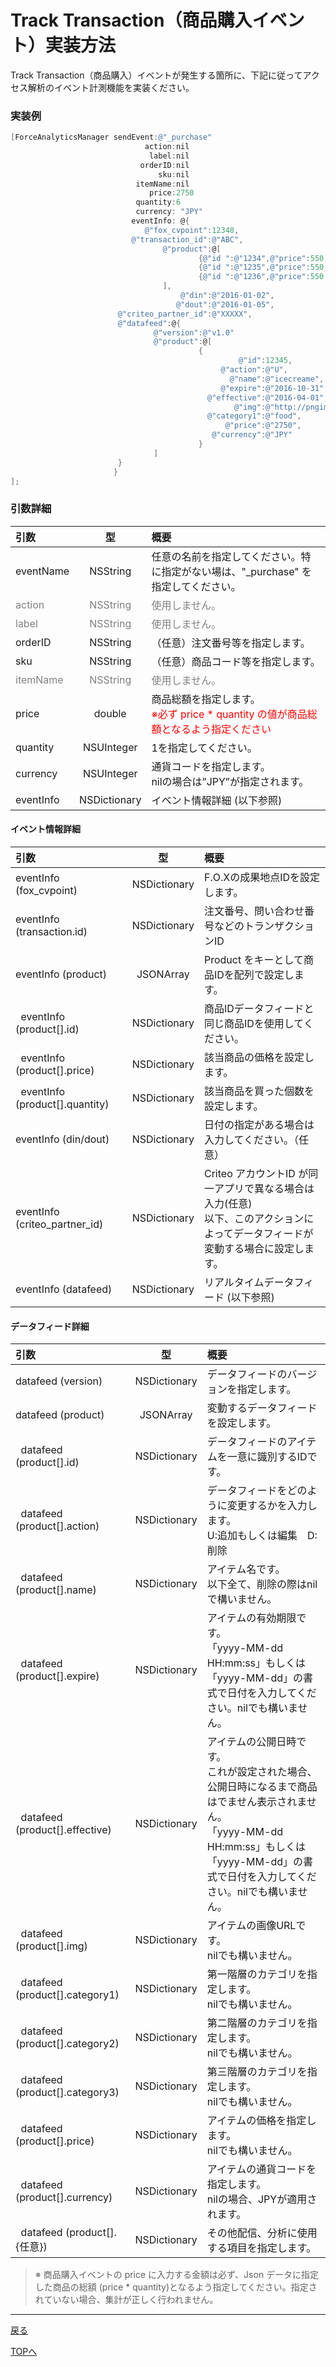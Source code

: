# Track Transaction（商品購入イベント）実装方法

Track Transaction（商品購入）イベントが発生する箇所に、下記に従ってアクセス解析のイベント計測機能を実装ください。

### 実装例

```objective-c
[ForceAnalyticsManager sendEvent:@"_purchase"
		                      action:nil
		                       label:nil
		                     orderID:nil
		                         sku:nil
		                    itemName:nil
		                       price:2750
		                    quantity:6
		                    currency: "JPY"
		                   eventInfo: @{
                              @"fox_cvpoint":12348,
                           @"transaction_id":@"ABC",
                                  @"product":@[
                                          {@"id ":@"1234",@"price":550,@"quantity":@1},
                                          {@"id ":@"1235",@"price":550,@"quantity":@2},
                                          {@"id ":@"1236",@"price":550,@"quantity":@2}
                                  ],
                                      @"din":@"2016-01-02",
                                     @"dout":@"2016-01-05",
                        @"criteo_partner_id":@"XXXXX",
                        @"datafeed":@{
                                @"version":@"v1.0"
                                @"product":@[
                                          {
                                                   @"id":12345,
                                               @"action":@"U",
                                                 @"name":@"icecreame",
                                               @"expire":@"2016-10-31",
                                            @"effective":@"2016-04-01",
                                                  @"img":@"http://pngimg.com/upload/ice_cream_PNG5099.png",
                                            @"category1":@"food",
                                                @"price":@"2750",
                                             @"currency":@"JPY"
                                          }
                                ]
                        }
                       }
];
```

### 引数詳細

| 引数 | 型 | 概要 |
|:----------|:-----------:|:------------|
|eventName|NSString|任意の名前を指定してください。特に指定がない場は、"_purchase" を指定してください。|
|<span style="color:grey">action|<span style="color:grey">NSString|<span style="color:grey">使用しません。|
|<span style="color:grey">label|<span style="color:grey">NSString|<span style="color:grey">使用しません。|
|orderID|NSString|（任意）注⽂番号等を指定します。|
|sku|NSString|（任意）商品コード等を指定します。|
|<span style="color:grey">itemName|<span style="color:grey">NSString|<span style="color:grey">使用しません。|
|price|double|商品総額を指定します。<br><span style="color:red">※必ず price * quantity の値が商品総額となるよう指定ください|
|quantity|NSUInteger|1を指定してください。|
|currency|NSUInteger|通貨コードを指定します。<br>nilの場合は”JPY”が指定されます。|
|eventInfo|NSDictionary|イベント情報詳細 (以下参照)|

#### イベント情報詳細

| 引数 | 型 | 概要 |
|:----------|:-----------:|:------------|
|eventInfo (fox_cvpoint)|NSDictionary|F.O.Xの成果地点IDを設定します。|
|eventInfo (transaction.id)|NSDictionary|注文番号、問い合わせ番号などのトランザクションID|
|eventInfo (product)|JSONArray|Product をキーとして商品IDを配列で設定します。
|&nbsp;&nbsp;eventInfo (product[].id)|NSDictionary|商品IDデータフィードと同じ商品IDを使用してください。|
|&nbsp;&nbsp;eventInfo (product[].price)|NSDictionary|該当商品の価格を設定します。|
|&nbsp;&nbsp;eventInfo (product[].quantity)|NSDictionary|該当商品を買った個数を設定します。|
|eventInfo (din/dout)|NSDictionary|⽇付の指定がある場合は⼊⼒してください。（任意）|
|eventInfo (criteo_partner_id)|NSDictionary|Criteo アカウントID が同⼀アプリで異なる場合は⼊⼒(任意)<br>以下、このアクションによってデータフィードが変動する場合に設定します。|
|eventInfo (datafeed)|NSDictionary|リアルタイムデータフィード (以下参照)|

#### データフィード詳細

| 引数 | 型 | 概要 |
|:----------|:-----------:|:------------|
|datafeed (version)|NSDictionary|データフィードのバージョンを指定します。|
|datafeed (product)|JSONArray|変動するデータフィードを設定します。|
|&nbsp;&nbsp;datafeed (product[].id)|NSDictionary|データフィードのアイテムを一意に識別するIDです。|
|&nbsp;&nbsp;datafeed (product[].action)|NSDictionary|データフィードをどのように変更するかを入力します。<br>U:追加もしくは編集　D:削除|
|&nbsp;&nbsp;datafeed (product[].name)|NSDictionary|アイテム名です。<br>以下全て、削除の際はnilで構いません。|
|&nbsp;&nbsp;datafeed (product[].expire)|NSDictionary|アイテムの有効期限です。<br>「yyyy-MM-dd HH:mm:ss」もしくは「yyyy-MM-dd」の書式で日付を入力してください。nilでも構いません。|
|&nbsp;&nbsp;datafeed (product[].effective)|NSDictionary|アイテムの公開日時です。<br>これが設定された場合、公開日時になるまで商品はでません表示されません。<br>「yyyy-MM-dd HH:mm:ss」もしくは「yyyy-MM-dd」の書式で日付を入力してください。nilでも構いません。|
|&nbsp;&nbsp;datafeed (product[].img)|NSDictionary|アイテムの画像URLです。<br>nilでも構いません。|
|&nbsp;&nbsp;datafeed (product[].category1)|NSDictionary|第一階層のカテゴリを指定します。<br>nilでも構いません。|
|&nbsp;&nbsp;datafeed (product[].category2)|NSDictionary|第二階層のカテゴリを指定します。<br>nilでも構いません。|
|&nbsp;&nbsp;datafeed (product[].category3)|NSDictionary|第三階層のカテゴリを指定します。<br>nilでも構いません。|
|&nbsp;&nbsp;datafeed (product[].price)|NSDictionary|アイテムの価格を指定します。<br>nilでも構いません。|
|&nbsp;&nbsp;datafeed (product[].currency)|NSDictionary|アイテムの通貨コードを指定します。<br>nilの場合、JPYが適用されます。|
|&nbsp;&nbsp;datafeed (product[].{任意})|NSDictionary|その他配信、分析に使用する項目を指定します。|

> ※ 商品購⼊イベントの price に⼊⼒する⾦額は必ず、Json データに指定した商品の総額 (price * quantity)となるよう指定してください。指定されていない場合、集計が正しく⾏われません。


---
[戻る](/lang/ja/doc/fox_engagement/README.md)

[TOPへ](/lang/ja/README.md)
